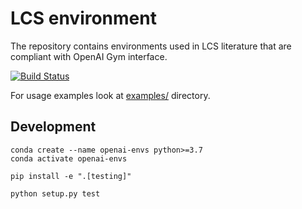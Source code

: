 # LCS environment
The repository contains environments used in LCS literature that are compliant with OpenAI Gym interface.

[![Build Status](https://travis-ci.org/ParrotPrediction/openai-envs.svg?branch=master)](https://travis-ci.org/ParrotPrediction/openai-envs)

For usage examples look at [examples/](examples) directory.

## Development

    conda create --name openai-envs python>=3.7
    conda activate openai-envs

    pip install -e ".[testing]"
    
    python setup.py test

